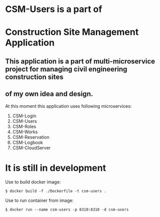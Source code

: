 # CSM-Users is a part of
# Construction Site Management Application

## This application is a part of multi-microservice project for managing civil engineering construction sites
## of my own idea and design.

At this moment this application uses following microservices:
1. CSM-Login
2. CSM-Users
3. CSM-Roles
4. CSM-Works
5. CSM-Reservation
6. CSM-Logbook
7. CSM-CloudServer

# It is still in development

Use to build docker image:

    $ docker build -f ./Dockerfile -t csm-users .

Use to run container from image:

    $ docker run --name csm-users -p 8310:8310 -d csm-users